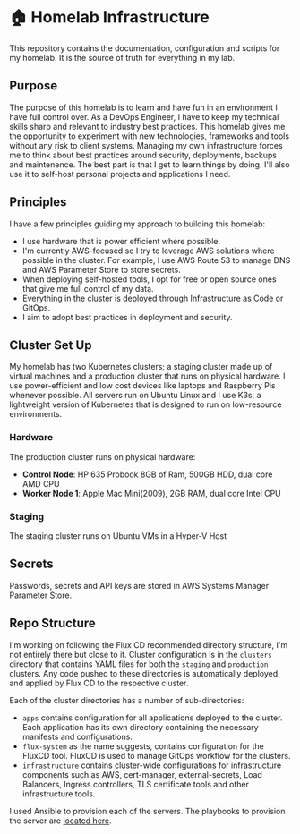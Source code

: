# :house: Homelab Infrastructure

This repository contains the documentation, configuration and scripts for my homelab. It is the source of truth for everything in my lab.

## Purpose

The purpose of this homelab is to learn and have fun in an environment I have full control over. As a DevOps Engineer, I have to keep my technical skills sharp and relevant to industry best practices. This homelab gives me the opportunity to experiment with new technologies, frameworks and tools without any risk to client systems. Managing my own infrastructure forces me to think about best practices around security, deployments, backups and maintenence. The best part is that I get to learn things by doing. I'll also use it to self-host personal projects and applications I need.

## Principles

I have a few principles guiding my approach to building this homelab:

- I use hardware that is power efficient where possible.
- I'm currently AWS-focused so I try to leverage AWS solutions where possible in the cluster. For example, I use AWS Route 53 to manage DNS and AWS Parameter Store to store secrets.
- When deploying self-hosted tools, I opt for free or open source ones that give me full control of my data.
- Everything in the cluster is deployed through Infrastructure as Code or GitOps.
- I aim to adopt best practices in deployment and security.

## Cluster Set Up

My homelab has two Kubernetes clusters; a staging cluster made up of virtual machines and a production cluster that runs on physical hardware.
I use power-efficient and low cost devices like laptops and Raspberry Pis whenever possible. All servers run on Ubuntu Linux and I use K3s, a lightweight version of Kubernetes that is designed to run on low-resource environments.

### Hardware

The production cluster runs on physical hardware:

- **Control Node**: HP 635 Probook 8GB of Ram, 500GB HDD, dual core AMD CPU
- **Worker Node 1**: Apple Mac Mini(2009), 2GB RAM, dual core Intel CPU

### Staging

The staging cluster runs on Ubuntu VMs in a Hyper-V Host

## Secrets

Passwords, secrets and API keys are stored in AWS Systems Manager Parameter Store.

## Repo Structure

I'm working on following the Flux CD recommended directory structure, I'm not entirely there but close to it. Cluster configuration is in the `clusters` directory that contains YAML files for both the `staging` and `production` clusters. Any code pushed to these directories is automatically deployed and applied by Flux CD to the respective cluster.

Each of the cluster directories has a number of sub-directories:

- `apps` contains configuration for all applications deployed to the cluster. Each application has its own directory containing the necessary manifests and configurations.
- `flux-system` as the name suggests, contains configuration for the FluxCD tool. FluxCD is used to manage GitOps workflow for the clusters.
- `infrastructure` contains cluster-wide configurations for infrastructure components such as AWS, cert-manager, external-secrets, Load Balancers, Ingress controllers, TLS certificate tools and other infrastructure tools.

I used Ansible to provision each of the servers. The playbooks to provision the server are [located here]().
